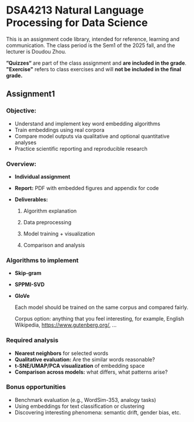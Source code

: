 # DSA4213 Natural Language Processing for Data Science

This is an assignment code library, intended for reference, learning and communication. The class period is the Sem1 of the 2025 fall, and the lecturer is Doudou Zhou.

**”Quizzes“** are part of the class assignment and **are included in the grade**. **"Exercise"** refers to class exercises and will **not be included in the final grade.**

## Assignment1

### Objective:

-  Understand and implement key word embedding algorithms 
- Train embeddings using real corpora 
- Compare model outputs via qualitative and optional quantitative analyses 
- Practice scientific reporting and reproducible research

### Overview:

-  **Individual assignment**

- **Report:** PDF with embedded figures and appendix for code

- **Deliverables:** 

  1. Algorithm explanation

  2. Data preprocessing
  3. Model training + visualization
  4. Comparison and analysis

### Algorithms to implement

- **Skip-gram**
- **SPPMI-SVD**
- **GloVe**

   Each model should be trained on the same corpus and compared fairly.

   Corpus option: anything that you feel interesting, for example, English Wikipedia, https://www.gutenberg.org/, ...

### Required analysis

-  **Nearest neighbors** for selected words
- **Qualitative evaluation:** Are the similar words reasonable? 
- **t-SNE/UMAP/PCA visualization** of embedding space
- **Comparison across models:** what differs, what patterns arise?

### Bonus opportunities

- Benchmark evaluation (e.g., WordSim-353, analogy tasks)
- Using embeddings for text classification or clustering
- Discovering interesting phenomena: semantic drift, gender bias, etc.